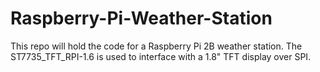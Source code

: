 # Raspberry-Pi-Weather-Station
This repo will hold the code for a Raspberry Pi 2B weather station. The ST7735_TFT_RPI-1.6 is used to interface with a 1.8" TFT display over SPI.
